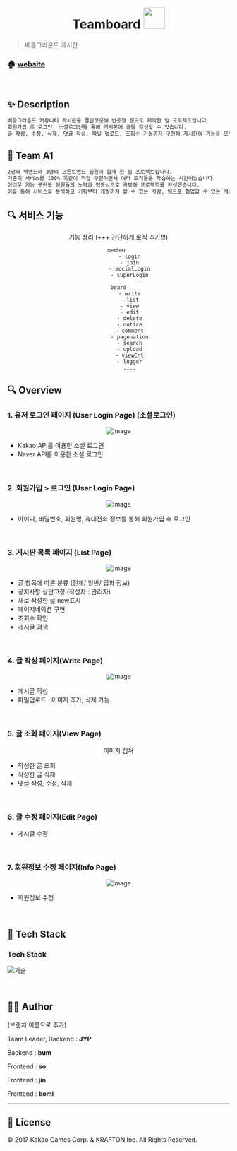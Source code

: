 <h1 align="center">Teamboard <img src="https://raw.githubusercontent.com/MartinHeinz/MartinHeinz/master/wave.gif" width="48px"></h1>
<p>
</p>

> 배틀그라운드 게시판
### 🏠  [website](http://hamilkarr2.cafe24.com/)

<br>

## ✨ Description

```sh
배틀그라운드 커뮤니티 게시판을 클린코딩해 반응형 웹으로 제작한 팀 프로젝트입니다.
회원가입 후 로그인, 소셜로그인을 통해 게시판에 글을 작성할 수 있습니다.
글 작성, 수정, 삭제, 댓글 작성, 파일 업로드, 조회수 기능까지 구현해 게시판의 기능을 모두 경험해 볼 수 있습니다!
```



## :pushpin: Team A1

```sh
2명의 백엔드와 3명의 프론트엔드 팀원이 함께 한 팀 프로젝트입니다.
기존의 서비스를 100% 똑같이 직접 구현하면서 여러 로직들을 학습하는 시간이었습니다.
어려운 기능 구현도 팀원들의 노력과 협동심으로 극복해 프로젝트를 완성했습니다.
이를 통해 서비스를 분석하고 기획부터 개발까지 할 수 있는 사람, 팀으로 협업할 수 있는 개발자가 되었습니다.
```



## :mag: 서비스 기능

<center>
    기능 정리 (+++ 간단하게 로직 추가!!!)
    
    member 
           - login
           - join
           - socialLogin
           - superLogin
           
    board
           - write
           - list
           - view
           - edit
           - delete
           - notice
           - comment
           - pagenation
           - search
           - upload
           - viewCnt
           - logger
           ....
           
      
</center>

## :mag: Overview

### 1. 유저 로그인 페이지 (User Login Page) (소셜로그인)

<center>
    
 ![image](https://user-images.githubusercontent.com/84768566/144599003-9171038b-eb23-4ee7-bfc4-7b164fd9912d.png)
    
</center>

- Kakao API를 이용한 소셜 로그인
- Naver API를 이용한 소셜 로그인

<br>

### 2. 회원가입 > 로그인 (User Login Page)

<center>
    
 ![image](https://user-images.githubusercontent.com/84768566/144599132-865bda6f-ca4a-4724-b3b0-251ead609bcb.png)
    
</center>

- 아이디, 비밀번호, 회원명, 휴대전화 정보를 통해 회원가입 후 로그인

<br>

### 3. 게시판 목록 페이지 (List Page)

<center>
    
 ![image](https://user-images.githubusercontent.com/84768566/144599819-9ac07897-3746-41b6-8620-7bb3dc0e094e.png)
    
</center>

- 글 항목에 따른 분류 (전체/ 일반/ 팁과 정보)
- 공지사항 상단고정 (작성자 : 관리자)
- 새로 작성한 글 new표시
- 페이지네이션 구현
- 조회수 확인
- 게시글 검색

<br>

### 4. 글 작성 페이지(Write Page)

<center>

![image](https://user-images.githubusercontent.com/84768566/144600371-18bc2f3b-321e-4c69-97bf-651a7560079e.png)    
    
</center>

- 게시글 작성
- 파일업로드 : 이미지 추가, 삭제 가능

<br>

### 5. 글 조회 페이지(View Page)

<center>
    이미지 캡쳐
</center>

- 작성한 글 조회
- 작성한 글 삭제
- 댓글 작성, 수정, 삭제

<br>

### 6. 글 수정 페이지(Edit Page)

<center>
    
</center>

- 게시글 수정

<br>

### 7. 회원정보 수정 페이지(Info Page)

<center>
    
![image](https://user-images.githubusercontent.com/84768566/144598803-d0151d64-f8f1-49a5-8d0e-42763d6dce48.png)
    
</center>

- 회원정보 수정

<br>


## :wrench: Tech Stack

### Tech Stack

![기술](https://user-images.githubusercontent.com/84768566/144577425-3368fe1b-0701-4a6e-b083-d3ef793e2610.jpeg)

<br>

## 🤼‍♂️ Author

(브랜치 이름으로 추가)

Team Leader, Backend : **JYP**

Backend : **bum**

Frontend : **so**

Frontend : **jin**

Frontend : **bomi**

<hr>


## 📝 License

© 2017 Kakao Games Corp. & KRAFTON Inc. All Rights Reserved.  <br>

